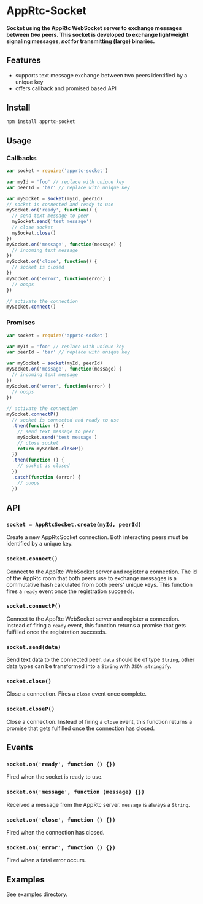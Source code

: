 # AppRtc-Socket

#### Socket using the AppRtc WebSocket server to exchange messages between *two* peers. This socket is developed to exchange lightweight signaling messages, *not* for transmitting (large) binaries.

## Features

- supports text message exchange between two peers identified by a unique key
- offers callback and promised based API

## Install

```
npm install apprtc-socket
```

## Usage

### Callbacks

```js
var socket = require('apprtc-socket')

var myId = 'foo' // replace with unique key
var peerId = 'bar' // replace with unique key

var mySocket = socket(myId, peerId)
// socket is connected and ready to use
mySocket.on('ready', function() {
  // send text message to peer
  mySocket.send('test message')
  // close socket
  mySocket.close()
})
mySocket.on('message', function(message) {
  // incoming text message
})
mySocket.on('close', function() {
  // socket is closed
})
mySocket.on('error', function(error) {
  // ooops
})

// activate the connection
mySocket.connect()
```

### Promises

```js
var socket = require('apprtc-socket')

var myId = 'foo' // replace with unique key
var peerId = 'bar' // replace with unique key

var mySocket = socket(myId, peerId)
mySocket.on('message', function(message) {
  // incoming text message
})
mySocket.on('error', function(error) {
  // ooops
})

// activate the connection
mySocket.connectP()
  // socket is connected and ready to use
  .then(function () {
    // send text message to peer
    mySocket.send('test message')
    // close socket
    return mySocket.closeP()
  })
  .then(function () {
    // socket is closed
  })
  .catch(function (error) {
    // ooops
  })
```

## API

### `socket = AppRtcSocket.create(myId, peerId)`

Create a new AppRtcSocket connection. Both interacting peers must be identified by a unique key.

### `socket.connect()`

Connect to the AppRtc WebSocket server and register a connection. The id of the AppRtc room that both peers use to exchange messages is a commutative hash calculated from both peers' unique keys. This function fires a `ready` event once the registration succeeds.

### `socket.connectP()`

Connect to the AppRtc WebSocket server and register a connection. Instead of firing a `ready` event, this function returns a promise that gets fulfilled once the registration succeeds.

### `socket.send(data)`

Send text data to the connected peer. `data` should be of type
`String`, other data types can be transformed into a `String` with `JSON.stringify`.

### `socket.close()`

Close a connection. Fires a `close` event once complete.

### `socket.closeP()`

Close a connection. Instead of firing a `close` event, this function returns a promise that gets fulfilled once the connection has closed.

## Events

### `socket.on('ready', function () {})`

Fired when the socket is ready to use.

### `socket.on('message', function (message) {})`

Received a message from the AppRtc server. `message` is always a `String`.

### `socket.on('close', function () {})`   

Fired when the connection has closed.   

### `socket.on('error', function () {})`

Fired when a fatal error occurs.     

## Examples

See examples directory.
